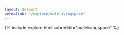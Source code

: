 ```yaml
---
layout: default
permalink: "/explore/malelivingspace"
---
```


{% include explore.html subreddit="malelivingspace" %}
